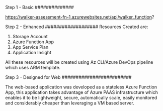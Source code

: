 Step 1 - Basic
##############

https://walker-assessment-fn-1.azurewebsites.net/api/walker_function?



Step 2 - Enhanced
###################
Resources Created are:

1. Storage Account
2. Azure Function App
3. App Service Plan
4. Application Insight

All these resources will be created using Az CLI/Azure DevOps pipeline which uses ARM template.

Step 3 - Designed for Web
#########################

The web-based application was developed as a stateless Azure Function App, this application takes advantage of Azure PAAS infrastructure which enables it to be lightweight, secure, automatically scale, easily monitored and considerably cheaper than leveraging a VM based server.


